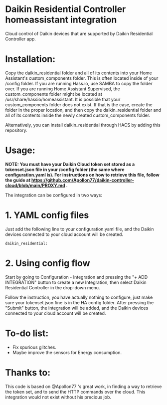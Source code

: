 # Daikin Residential Controller homeassistant integration
Cloud control of Daikin devices that are supported by Daikin Residential Controller app.

# Installation:

Copy the daikin_residential folder and all of its contents into your Home Assistant's custom_components folder. This is often located inside of your /config folder. If you are running Hass.io, use SAMBA to copy the folder over. If you are running Home Assistant Supervised, the custom_components folder might be located at /usr/share/hassio/homeassistant. It is possible that your custom_components folder does not exist. If that is the case, create the folder in the proper location, and then copy the daikin_residential folder and all of its contents inside the newly created custom_components folder.

Alternatively, you can install daikin_residential through HACS by adding this repository.

# Usage:

**NOTE: You must have your Daikin Cloud token set stored as a tokenset.json file in your /config folder (the same where configuration.yaml is). For instructions on how to retrieve this file, follow the guide at https://github.com/Apollon77/daikin-controller-cloud/blob/main/PROXY.md .**

The integration can be configured in two ways:

# 1. YAML config files

Just add the following line to your configuration.yaml file, and the Daikin devices connected to your cloud account will be created.

```
daikin_residential:
```


# 2. Using config flow

Start by going to Configuration - Integration and pressing the "+ ADD INTEGRATION" button to create a new Integration, then select Daikin Residential Controller in the drop-down menu.

Follow the instruction, you have actually nothing to configure, just make sure your tokenset.json fine is in the HA config folder. After pressing the "Submit" button, the integration will be added, and the Daikin devices connected to your cloud account will be created.


# To-do list:

* Fix spurious glitches.
* Maybe improve the sensors for Energy consumption.

# Thanks to:

This code is based on @Apollon77 's great work, in finding a way to retrieve the token set, and to send the HTTP commands over the cloud. This integration would not exist without his precious job.
